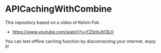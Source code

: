 # APICachingWithCombine

This repository based on a video of Kelvin Fok.
- https://www.youtube.com/watch?v=YZSnhJh13L0

You can test offline caching function by disconnecting your internet.
enjoy it!

